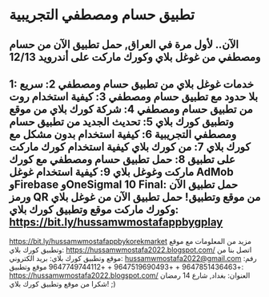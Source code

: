 # تطبيق حسام ومصطفي التجريبية
الآن.. لأول مرة في العراق, حمل تطبيق الآن من حسام ومصطفي
من غوغل بلاي وكورك ماركت على أندرويد 12/13
---------------------------------------------
1: خدمات غوغل بلاي من تطبيق حسام ومصطفي
2: سريع بلا حدود مع تطبيق حسام ومصطفي
3: كيفية استخدام روت من تطبيق حسام ومصطفي
4: شركة كورك بلاي من موقع وتطبيق كورك بلاي
5: تحديث الجديد من تطبيق حسام ومصطفي التجريبية
6: كيفية استخدام بدون مشكل مع كورك بلاي
7: من كورك بلاي كيفية استخدام كورك ماركت على تطبيق
8: حمل تطبيق حسام ومصطفي مع كورك ماركت وغوغل بلاي
9: كيفية استخدام غوغل AdMob وFirebase وOneSigmal
10 Final: حمل تطبيق الآن ورمز QR من موقع وتطبيق!
حمل تطبيق الآن من غوغل بلاي وكورك ماركت موقع وتطبيق كورك بلاي:
https://bit.ly/hussamwmostafappbygplay
---------------------------------------------------------
https://bit.ly/hussamwmostafappbykorekmarket
مزيد من المعلومات مع موقع وتطبيق كورك بلاي:
https://hussamwmostafa2022.blogspot.com/
اتصل بنا من موقع وتطبيق كورك بلاي:
بريد الكتروني: hussamwmostafa2022@gmail.com
رفم: +9647851436463 + +9647519690493 + +9647749744112
موقع وتطبيق: https://hussamwmostafa2022.blogspot.com/
العنوان: بغداد, شارع 14 رمضان
شكرا من موقع وتطبيق كورك بلاي! ;)
